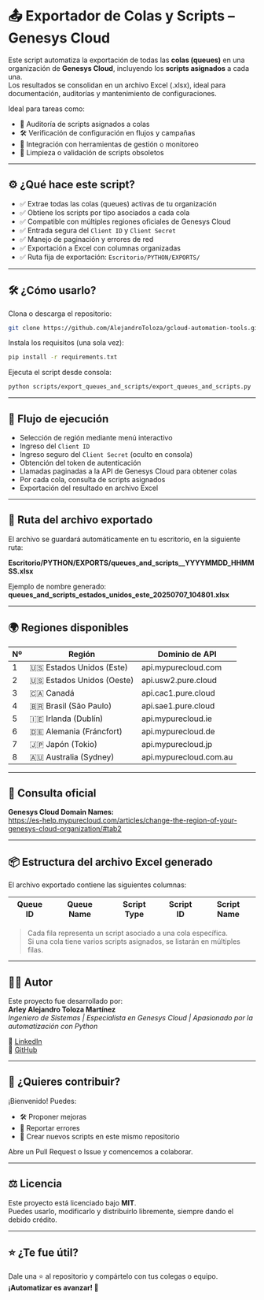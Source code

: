 # 📤 Exportador de Colas y Scripts – Genesys Cloud

Este script automatiza la exportación de todas las **colas (queues)** en una organización de **Genesys Cloud**, incluyendo los **scripts asignados** a cada una.  
Los resultados se consolidan en un archivo Excel (.xlsx), ideal para documentación, auditorías y mantenimiento de configuraciones.

Ideal para tareas como:

- 🧾 Auditoría de scripts asignados a colas  
- 🛠️ Verificación de configuración en flujos y campañas  
- 🧩 Integración con herramientas de gestión o monitoreo  
- 🧹 Limpieza o validación de scripts obsoletos  

---

## ⚙️ ¿Qué hace este script?

- ✅ Extrae todas las colas (queues) activas de tu organización  
- ✅ Obtiene los scripts por tipo asociados a cada cola  
- ✅ Compatible con múltiples regiones oficiales de Genesys Cloud  
- ✅ Entrada segura del `Client ID` y `Client Secret`  
- ✅ Manejo de paginación y errores de red  
- ✅ Exportación a Excel con columnas organizadas  
- ✅ Ruta fija de exportación: `Escritorio/PYTHON/EXPORTS/`  

---

## 🛠️ ¿Cómo usarlo?

Clona o descarga el repositorio:

```bash
git clone https://github.com/AlejandroToloza/gcloud-automation-tools.git
```

Instala los requisitos (una sola vez):

```bash
pip install -r requirements.txt
```

Ejecuta el script desde consola:

```bash
python scripts/export_queues_and_scripts/export_queues_and_scripts.py
```
---

## 🧩 Flujo de ejecución

- Selección de región mediante menú interactivo  
- Ingreso del `Client ID`  
- Ingreso seguro del `Client Secret` (oculto en consola)  
- Obtención del token de autenticación  
- Llamadas paginadas a la API de Genesys Cloud para obtener colas  
- Por cada cola, consulta de scripts asignados  
- Exportación del resultado en archivo Excel  

---

## 💾 Ruta del archivo exportado

El archivo se guardará automáticamente en tu escritorio, en la siguiente ruta:

**Escritorio/PYTHON/EXPORTS/queues_and_scripts_<region>_YYYYMMDD_HHMMSS.xlsx**

Ejemplo de nombre generado:  
**queues_and_scripts_estados_unidos_este_20250707_104801.xlsx**

---

## 🌍 Regiones disponibles

| Nº | Región                    | Dominio de API              |
|----|---------------------------|------------------------------|
| 1  | 🇺🇸 Estados Unidos (Este)  | api.mypurecloud.com         |
| 2  | 🇺🇸 Estados Unidos (Oeste) | api.usw2.pure.cloud         |
| 3  | 🇨🇦 Canadá                 | api.cac1.pure.cloud         |
| 4  | 🇧🇷 Brasil (São Paulo)     | api.sae1.pure.cloud         |
| 5  | 🇮🇪 Irlanda (Dublín)       | api.mypurecloud.ie          |
| 6  | 🇩🇪 Alemania (Fráncfort)   | api.mypurecloud.de          |
| 7  | 🇯🇵 Japón (Tokio)          | api.mypurecloud.jp          |
| 8  | 🇦🇺 Australia (Sydney)     | api.mypurecloud.com.au      |

---

## 🔗 Consulta oficial

**Genesys Cloud Domain Names:**  
https://es-help.mypurecloud.com/articles/change-the-region-of-your-genesys-cloud-organization/#tab2

---

## 📦 Estructura del archivo Excel generado

El archivo exportado contiene las siguientes columnas:

| Queue ID | Queue Name | Script Type | Script ID | Script Name |
|----------|------------|-------------|-----------|-------------|

> Cada fila representa un script asociado a una cola específica.  
> Si una cola tiene varios scripts asignados, se listarán en múltiples filas.

---

## 🙋‍♂️ Autor

Este proyecto fue desarrollado por:  
**Arley Alejandro Toloza Martínez**  
*Ingeniero de Sistemas | Especialista en Genesys Cloud | Apasionado por la automatización con Python*

🔗 [LinkedIn](https://www.linkedin.com/in/alejandrotoloza)  
🔗 [GitHub](https://github.com/AlejandroToloza)

---

## 🤝 ¿Quieres contribuir?

¡Bienvenido! Puedes:

- 🛠️ Proponer mejoras  
- 🐞 Reportar errores  
- 🌱 Crear nuevos scripts en este mismo repositorio  

Abre un Pull Request o Issue y comencemos a colaborar.

---

## ⚖️ Licencia

Este proyecto está licenciado bajo **MIT**.  
Puedes usarlo, modificarlo y distribuirlo libremente, siempre dando el debido crédito.

---

## ⭐ ¿Te fue útil?

Dale una ⭐ al repositorio y compártelo con tus colegas o equipo.  
**¡Automatizar es avanzar! 🚀**